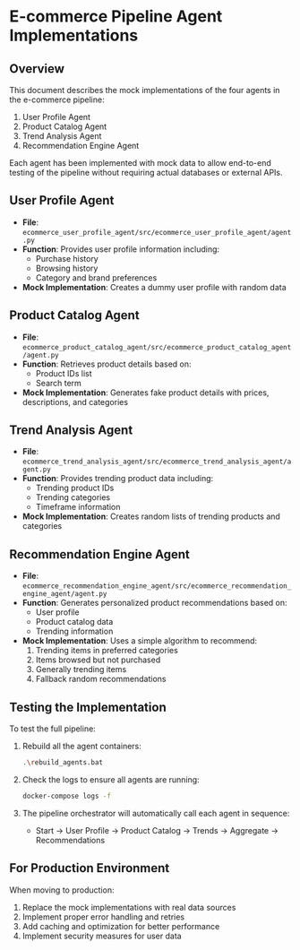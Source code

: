 # E-commerce Pipeline Agent Implementations

## Overview
This document describes the mock implementations of the four agents in the e-commerce pipeline:
1. User Profile Agent
2. Product Catalog Agent
3. Trend Analysis Agent
4. Recommendation Engine Agent

Each agent has been implemented with mock data to allow end-to-end testing of the pipeline without requiring actual databases or external APIs.

## User Profile Agent
- **File**: `ecommerce_user_profile_agent/src/ecommerce_user_profile_agent/agent.py`
- **Function**: Provides user profile information including:
  - Purchase history
  - Browsing history
  - Category and brand preferences
- **Mock Implementation**: Creates a dummy user profile with random data

## Product Catalog Agent
- **File**: `ecommerce_product_catalog_agent/src/ecommerce_product_catalog_agent/agent.py`
- **Function**: Retrieves product details based on:
  - Product IDs list
  - Search term
- **Mock Implementation**: Generates fake product details with prices, descriptions, and categories

## Trend Analysis Agent
- **File**: `ecommerce_trend_analysis_agent/src/ecommerce_trend_analysis_agent/agent.py`
- **Function**: Provides trending product data including:
  - Trending product IDs
  - Trending categories
  - Timeframe information
- **Mock Implementation**: Creates random lists of trending products and categories

## Recommendation Engine Agent
- **File**: `ecommerce_recommendation_engine_agent/src/ecommerce_recommendation_engine_agent/agent.py`
- **Function**: Generates personalized product recommendations based on:
  - User profile
  - Product catalog data
  - Trending information
- **Mock Implementation**: Uses a simple algorithm to recommend:
  1. Trending items in preferred categories
  2. Items browsed but not purchased
  3. Generally trending items
  4. Fallback random recommendations

## Testing the Implementation
To test the full pipeline:

1. Rebuild all the agent containers:
   ```bash
   .\rebuild_agents.bat
   ```

2. Check the logs to ensure all agents are running:
   ```bash
   docker-compose logs -f
   ```

3. The pipeline orchestrator will automatically call each agent in sequence:
   - Start → User Profile → Product Catalog → Trends → Aggregate → Recommendations

## For Production Environment
When moving to production:

1. Replace the mock implementations with real data sources
2. Implement proper error handling and retries
3. Add caching and optimization for better performance
4. Implement security measures for user data
